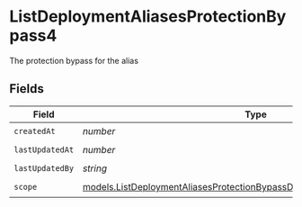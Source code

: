 # ListDeploymentAliasesProtectionBypass4

The protection bypass for the alias


## Fields

| Field                                                                                                                                                    | Type                                                                                                                                                     | Required                                                                                                                                                 | Description                                                                                                                                              |
| -------------------------------------------------------------------------------------------------------------------------------------------------------- | -------------------------------------------------------------------------------------------------------------------------------------------------------- | -------------------------------------------------------------------------------------------------------------------------------------------------------- | -------------------------------------------------------------------------------------------------------------------------------------------------------- |
| `createdAt`                                                                                                                                              | *number*                                                                                                                                                 | :heavy_check_mark:                                                                                                                                       | N/A                                                                                                                                                      |
| `lastUpdatedAt`                                                                                                                                          | *number*                                                                                                                                                 | :heavy_check_mark:                                                                                                                                       | N/A                                                                                                                                                      |
| `lastUpdatedBy`                                                                                                                                          | *string*                                                                                                                                                 | :heavy_check_mark:                                                                                                                                       | N/A                                                                                                                                                      |
| `scope`                                                                                                                                                  | [models.ListDeploymentAliasesProtectionBypassDeploymentsResponse200Scope](../models/listdeploymentaliasesprotectionbypassdeploymentsresponse200scope.md) | :heavy_check_mark:                                                                                                                                       | N/A                                                                                                                                                      |
